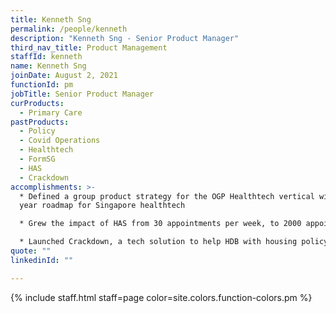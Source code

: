 ```yaml
---
title: Kenneth Sng
permalink: /people/kenneth
description: "Kenneth Sng - Senior Product Manager"
third_nav_title: Product Management
staffId: kenneth
name: Kenneth Sng
joinDate: August 2, 2021
functionId: pm
jobTitle: Senior Product Manager
curProducts:
  - Primary Care
pastProducts:
  - Policy
  - Covid Operations
  - Healthtech
  - FormSG
  - HAS
  - Crackdown
accomplishments: >-
  * Defined a group product strategy for the OGP Healthtech vertical with a 5-10
  year roadmap for Singapore healthtech

  * Grew the impact of HAS from 30 appointments per week, to 2000 appointments per week

  * Launched Crackdown, a tech solution to help HDB with housing policy enforcement
quote: ""
linkedinId: ""

---
```


{% include staff.html staff=page color=site.colors.function-colors.pm %}
